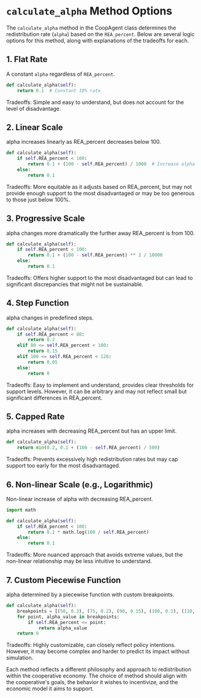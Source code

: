 # `calculate_alpha` Method Options

The `calculate_alpha` method in the CoopAgent class determines the redistribution rate (`alpha`) based on the `REA_percent`. Below are several logic options for this method, along with explanations of the tradeoffs for each.

## 1. Flat Rate

A constant `alpha` regardless of `REA_percent`.

```python
def calculate_alpha(self):
    return 0.1  # Constant 10% rate
```
Tradeoffs: Simple and easy to understand, but does not account for the level of disadvantage.

## 2. Linear Scale
alpha increases linearly as REA_percent decreases below 100.

```python
def calculate_alpha(self):
    if self.REA_percent < 100:
        return 0.1 + (100 - self.REA_percent) / 1000  # Increase alpha by 0.1% for each percent below 100
    else:
        return 0.1
```
Tradeoffs: More equitable as it adjusts based on REA_percent, but may not provide enough support to the most disadvantaged or may be too generous to those just below 100%.

## 3. Progressive Scale
alpha changes more dramatically the further away REA_percent is from 100.

```python
def calculate_alpha(self):
    if self.REA_percent < 100:
        return 0.1 + (100 - self.REA_percent) ** 2 / 10000
    else:
        return 0.1
```
Tradeoffs: Offers higher support to the most disadvantaged but can lead to significant discrepancies that might not be sustainable.

## 4. Step Function
alpha changes in predefined steps.

```python
def calculate_alpha(self):
    if self.REA_percent < 80:
        return 0.2
    elif 80 <= self.REA_percent < 100:
        return 0.15
    elif 100 <= self.REA_percent < 120:
        return 0.05
    else:
        return 0
```
Tradeoffs: Easy to implement and understand, provides clear thresholds for support levels. However, it can be arbitrary and may not reflect small but significant differences in REA_percent.

## 5. Capped Rate
alpha increases with decreasing REA_percent but has an upper limit.

```python
def calculate_alpha(self):
    return min(0.2, 0.1 + (100 - self.REA_percent) / 500)
```
Tradeoffs: Prevents excessively high redistribution rates but may cap support too early for the most disadvantaged.

## 6. Non-linear Scale (e.g., Logarithmic)
Non-linear increase of alpha with decreasing REA_percent.

```python
import math

def calculate_alpha(self):
    if self.REA_percent < 100:
        return 0.1 * math.log(100 / self.REA_percent)
    else:
        return 0.1
```
Tradeoffs: More nuanced approach that avoids extreme values, but the non-linear relationship may be less intuitive to understand.

## 7. Custom Piecewise Function
alpha determined by a piecewise function with custom breakpoints.

```python
def calculate_alpha(self):
    breakpoints = [(50, 0.3), (75, 0.2), (90, 0.15), (100, 0.1), (110, 0.05)]
    for point, alpha_value in breakpoints:
        if self.REA_percent <= point:
            return alpha_value
    return 0
```
Tradeoffs: Highly customizable, can closely reflect policy intentions. However, it may become complex and harder to predict its impact without simulation.

Each method reflects a different philosophy and approach to redistribution within the cooperative economy. The choice of method should align with the cooperative's goals, the behavior it wishes to incentivize, and the economic model it aims to support.
